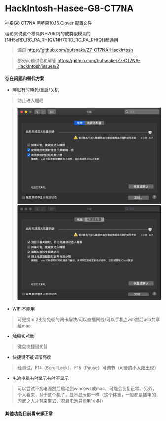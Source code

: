 # HackIntosh-Hasee-G8-CT7NA
神舟G8 CT7NA  黑苹果10.15 Clover 配置文件

理论来说这个模具[NH70RD]的或类似模具的[NH5xRD_RC_RA_RH(Q)/NH70RD_RC_RA_RH(Q)]都通用

> 源自 https://github.com/bufsnake/Z7-CT7NA-HackIntosh

> 部分问题讨论和解答 https://github.com/bufsnake/Z7-CT7NA-HackIntosh/issues/2


#### 存在问题和替代方案

- 睡眠有时睡死/重启/关机
> 防止进入睡眠

> ![](images/no-sleep1.jpeg)
> ![](images/no-sleep2.jpeg)

- WIFI不能用
> 可更换m.2支持免驱的网卡解决/可以直插网线/可以手机连wifi然后usb共享给mac

- 触摸板鸡肋
> 键盘快捷键代替

- 快捷键不能调节亮度
> 经测试，F14（ScrollLock），F15（Pause）可调节（可爱的小太阳出现）


- 电池电量有时显示有时不显示
> 可以尝试不接电源然后启动到windows或mac，可能会恢复正常。另外，个人看来，对于这个机子，显不显示都一样（这个体重，一般都是插电的，习武之人才带来带去，况且电池只能用1小时）

#### 其他功能目前看来都正常
